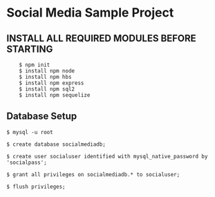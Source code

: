 # Social Media Sample Project

## INSTALL ALL REQUIRED MODULES BEFORE STARTING

```shell
    $ npm init
    $ install npm node
    $ install npm hbs
    $ install npm express
    $ install npm sql2
    $ install npm sequelize
```

## Database Setup

```shell
$ mysql -u root
```

```mysql
$ create database socialmediadb;

$ create user socialuser identified with mysql_native_password by 'socialpass';

$ grant all privileges on socialmediadb.* to socialuser;

$ flush privileges;
```

